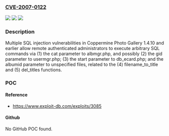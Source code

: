### [CVE-2007-0122](https://cve.mitre.org/cgi-bin/cvename.cgi?name=CVE-2007-0122)
![](https://img.shields.io/static/v1?label=Product&message=n%2Fa&color=blue)
![](https://img.shields.io/static/v1?label=Version&message=n%2Fa&color=blue)
![](https://img.shields.io/static/v1?label=Vulnerability&message=n%2Fa&color=brighgreen)

### Description

Multiple SQL injection vulnerabilities in Coppermine Photo Gallery 1.4.10 and earlier allow remote authenticated administrators to execute arbitrary SQL commands via (1) the cat parameter to albmgr.php, and possibly (2) the gid parameter to usermgr.php; (3) the start parameter to db_ecard.php; and the albumid parameter to unspecified files, related to the (4) filename_to_title and (5) del_titles functions.

### POC

#### Reference
- https://www.exploit-db.com/exploits/3085

#### Github
No GitHub POC found.

